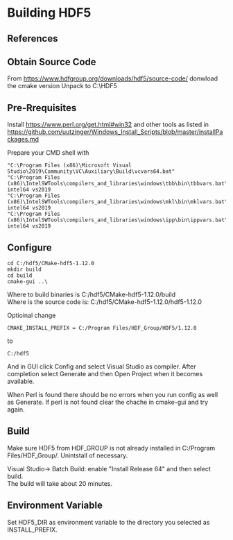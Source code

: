 # Building HDF5

## References

## Obtain Source Code
From https://www.hdfgroup.org/downloads/hdf5/source-code/
donwload the cmake version
Unpack to C:\HDF5

## Pre-Rrequisites
Install https://www.perl.org/get.html#win32
and other tools as listed in https://github.com/uutzinger/Windows_Install_Scripts/blob/master/installPackages.md

Prepare your CMD shell with
```
"C:\Program Files (x86)\Microsoft Visual Studio\2019\Community\VC\Auxiliary\Build\vcvars64.bat"
"C:\Program Files (x86)\IntelSWTools\compilers_and_libraries\windows\tbb\bin\tbbvars.bat" intel64 vs2019
"C:\Program Files (x86)\IntelSWTools\compilers_and_libraries\windows\mkl\bin\mklvars.bat" intel64 vs2019
"C:\Program Files (x86)\IntelSWTools\compilers_and_libraries\windows\ipp\bin\ippvars.bat" intel64 vs2019
```

## Configure
```
cd C:/hdf5/CMake-hdf5-1.12.0
mkdir build
cd build
cmake-gui ..\
```
Where to build binaries is C:/hdf5/CMake-hdf5-1.12.0/build  
Where is the source code is: C:/hdf5/CMake-hdf5-1.12.0/hdf5-1.12.0  

Optioinal change
```
CMAKE_INSTALL_PREFIX = C:/Program Files/HDF_Group/HDF5/1.12.0
````
to
```
C:/hdf5
```

And in GUI click Config and select Visual Studio as compiler. After completion select Generate and then Open Project when it becomes available.

When Perl is found there should be no errors when you run config as well as Generate. If perl is not found clear the chache in cmake-gui and try again.

## Build

Make sure HDF5 from HDF_GROUP is not already installed in C:/Program Files/HDF_Group/. Unintstall of necessary.  

Visual Studio-> Batch Build: enable "Install Release 64" and then select build.  
The build will take about 20 minutes.  

## Environment Variable
Set HDF5_DIR as environment variable to the directory you selected as INSTALL_PREFIX.
